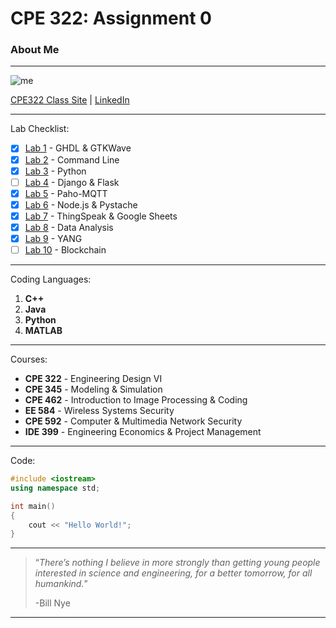 # CPE 322: Assignment 0
### About Me
---
![me](https://github.com/rkaspar123/CPE322/assets/123090388/f66140a7-00d1-47ed-ad71-4a92be96c844) 

[CPE322 Class Site](https://sites.google.com/stevens.edu/cpeee322group9/home?authuser=0) |
[LinkedIn](https://www.linkedin.com/in/rebecca-kaspar-950b71230/)

---
Lab Checklist:
- [x] [Lab 1](https://github.com/rkaspar123/CPE322/blob/main/Labs/Lab1.md) - GHDL & GTKWave
- [x] [Lab 2](https://github.com/rkaspar123/CPE322/blob/main/Labs/Lab2.md) - Command Line
- [x] [Lab 3](https://github.com/rkaspar123/CPE322/blob/main/Labs/Lab3.md) - Python
- [ ] [Lab 4](https://github.com/rkaspar123/CPE322/blob/main/Labs/Lab4.md) - Django & Flask
- [x] [Lab 5](https://github.com/rkaspar123/CPE322/blob/main/Labs/Lab5.md) - Paho-MQTT
- [x] [Lab 6](https://github.com/rkaspar123/CPE322/blob/main/Labs/Lab6.md) - Node.js & Pystache
- [x] [Lab 7](https://github.com/rkaspar123/CPE322/blob/main/Labs/Lab7.md) - ThingSpeak & Google Sheets
- [x] [Lab 8](https://github.com/rkaspar123/CPE322/blob/main/Labs/Lab8.md) - Data Analysis
- [x] [Lab 9](https://github.com/rkaspar123/CPE322/blob/main/Labs/Lab9.md) - YANG
- [ ] [Lab 10](https://github.com/rkaspar123/CPE322/blob/main/Labs/Lab10.md) - Blockchain
---
Coding Languages:
1. **C++**
2. **Java**
3. **Python**
4. **MATLAB**
---
Courses:
- **CPE 322** - Engineering Design VI
- **CPE 345** - Modeling & Simulation
- **CPE 462** - Introduction to Image Processing & Coding
- **EE 584** - Wireless Systems Security
- **CPE 592** - Computer & Multimedia Network Security
- **IDE 399** - Engineering Economics & Project Management
---
Code:
```cpp
#include <iostream>
using namespace std;

int main()
{
    cout << "Hello World!";
}
```
---
> “*There’s nothing I believe in more strongly than getting young people interested in science and engineering, for a better tomorrow, for all humankind.*”
> 
> -Bill Nye
---

